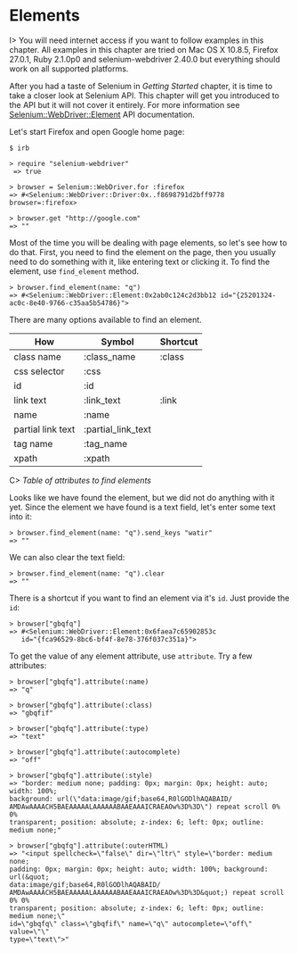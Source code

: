 # Elements

I> You will need internet access if you want to follow examples in this chapter. All examples in this chapter are tried on Mac OS X 10.8.5, Firefox 27.0.1, Ruby 2.1.0p0 and selenium-webdriver 2.40.0 but everything should work on all supported platforms.

After you had a taste of Selenium in *Getting Started* chapter, it is time to take a closer look at Selenium API. This chapter will get you introduced to the API but it will not cover it entirely. For more information see [Selenium::WebDriver::Element](http://rdoc.info/gems/selenium-webdriver/Selenium/WebDriver/Element) API documentation.

Let's start Firefox and open Google home page:

    $ irb

    > require "selenium-webdriver"
     => true

    > browser = Selenium::WebDriver.for :firefox
    => #<Selenium::WebDriver::Driver:0x..f8698791d2bff9778 browser=:firefox>

    > browser.get "http://google.com"
    => ""

Most of the time you will be dealing with page elements, so let's see how to do that. First, you need to find the element on the page, then you usually need to do something with it, like entering text or clicking it. To find the element, use `find_element` method.

    > browser.find_element(name: "q")
    => #<Selenium::WebDriver::Element:0x2ab0c124c2d3bb12 id="{25201324-ac0c-8e40-9766-c35aa5b54786}">

There are many options available to find an element.

| How               | Symbol             | Shortcut |
|-------------------|--------------------|----------|
| class name        | :class_name        | :class   |
| css selector      | :css               |          |
| id                | :id                |          |
| link text         | :link_text         | :link    |
| name              | :name              |          |
| partial link text | :partial_link_text |          |
| tag name          | :tag_name          |          |
| xpath             | :xpath             |          |

C> *Table of attributes to find elements*

Looks like we have found the element, but we did not do anything with it yet. Since the element we have found is a text field, let's enter some text into it:

    > browser.find_element(name: "q").send_keys "watir"
    => ""

We can also clear the text field:

    > browser.find_element(name: "q").clear
    => ""

There is a shortcut if you want to find an element via it's `id`. Just provide the `id`:

    > browser["gbqfq"]
    => #<Selenium::WebDriver::Element:0x6faea7c65902853c
       id="{fca96529-8bc6-bf4f-8e78-376f037c351a}">

To get the value of any element attribute, use `attribute`. Try a few attributes:

    > browser["gbqfq"].attribute(:name)
    => "q"

    > browser["gbqfq"].attribute(:class)
    => "gbqfif"

    > browser["gbqfq"].attribute(:type)
    => "text"

    > browser["gbqfq"].attribute(:autocomplete)
    => "off"

    > browser["gbqfq"].attribute(:style)
    => "border: medium none; padding: 0px; margin: 0px; height: auto; width: 100%;
    background: url(\"data:image/gif;base64,R0lGODlhAQABAID/
    AMDAwAAAACH5BAEAAAAALAAAAAABAAEAAAICRAEAOw%3D%3D\") repeat scroll 0% 0%
    transparent; position: absolute; z-index: 6; left: 0px; outline: medium none;"

    > browser["gbqfq"].attribute(:outerHTML)
    => "<input spellcheck=\"false\" dir=\"ltr\" style=\"border: medium none;
    padding: 0px; margin: 0px; height: auto; width: 100%; background: url(&quot;
    data:image/gif;base64,R0lGODlhAQABAID/
    AMDAwAAAACH5BAEAAAAALAAAAAABAAEAAAICRAEAOw%3D%3D&quot;) repeat scroll 0% 0%
    transparent; position: absolute; z-index: 6; left: 0px; outline: medium none;\"
    id=\"gbqfq\" class=\"gbqfif\" name=\"q\" autocomplete=\"off\" value=\"\"
    type=\"text\">"
